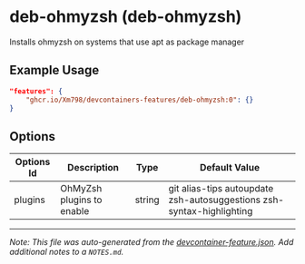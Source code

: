 
# deb-ohmyzsh (deb-ohmyzsh)

Installs ohmyzsh on systems that use apt as package manager

## Example Usage

```json
"features": {
    "ghcr.io/Xm798/devcontainers-features/deb-ohmyzsh:0": {}
}
```

## Options

| Options Id | Description | Type | Default Value |
|-----|-----|-----|-----|
| plugins | OhMyZsh plugins to enable | string | git alias-tips autoupdate zsh-autosuggestions zsh-syntax-highlighting |



---

_Note: This file was auto-generated from the [devcontainer-feature.json](https://github.com/Xm798/devcontainers-features/blob/main/src/deb-ohmyzsh/devcontainer-feature.json).  Add additional notes to a `NOTES.md`._
